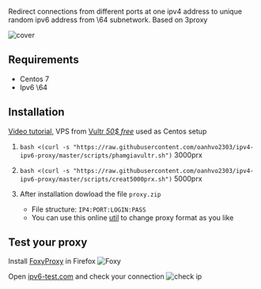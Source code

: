 Redirect connections from different ports at one ipv4 address to unique random ipv6 address from \64 subnetwork. Based on 3proxy

![cover](cover.svg)

## Requirements
- Centos 7
- Ipv6 \64

## Installation
[Video tutorial](https://youtu.be/EKBJHSTmT4w), VPS from [Vultr *50$ free*](https://www.vultr.com/?ref=8915105) used as Centos setup

1. `bash <(curl -s "https://raw.githubusercontent.com/oanhvo2303/ipv4-ipv6-proxy/master/scripts/phamgiavultr.sh")` 3000prx

2. `bash <(curl -s "https://raw.githubusercontent.com/oanhvo2303/ipv4-ipv6-proxy/master/scripts/creat5000prx.sh")` 5000prx
1. After installation dowload the file `proxy.zip`
   * File structure: `IP4:PORT:LOGIN:PASS`
   * You can use this online [util](http://buyproxies.org/panel/format.php
) to change proxy format as you like

## Test your proxy

Install [FoxyProxy](https://addons.mozilla.org/en-US/firefox/addon/foxyproxy-standard/) in Firefox
![Foxy](foxyproxy.png)

Open [ipv6-test.com](http://ipv6-test.com/) and check your connection
![check ip](check_ip.png)

